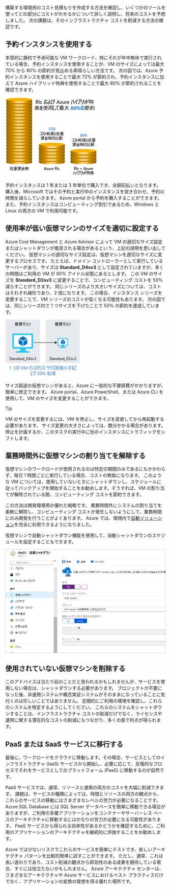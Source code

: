 構築する環境用のコスト見積もりを作成する方法を確認し、いくつかのツールを使ってどの部分にコストがかかるかについて詳しく説明し、将来のコストを予想しました。 次の課題は、そのインフラストラクチャ コストを削減する方法の確認です。

## <a name="use-reserved-instances"></a>予約インスタンスを使用する

本質的に静的で予測可能な VM ワークロード、特にそれが年中無休で実行されている場合、予約インスタンスを使用することが、VM のサイズによっては最大 70% から 80% の節約が見込める素晴らしい方法です。 次の図では、Azure 予約インスタンスを使用することで最大 72% が節約され、予約インスタンスに加えて Azure ハイブリッド特典を使用することで最大 80% が節約されることを確認できます。

![Azure 予約インスタンスと Azure ハイブリッド特典を使用した場合のコスト面の長所を従量課金との比較で示した図。](../media/4-savings-coins.png)

予約インスタンスは 1 年または 3 年単位で購入でき、全額前払いとなります。 購入後、Microsoft ではその予約と実行中のインスタンスを突き合わせ、予約の時間を減らしていきます。 Azure portal から予約を購入することができます。 また、予約インスタンスはコンピューティング割引であるため、Windows と Linux の両方の VM で利用可能です。

## <a name="right-size-underutilized-virtual-machines"></a>使用率が低い仮想マシンのサイズを適切に設定する

Azure Cost Management と Azure Advisor によって VM の適切なサイズ設定またはシャットダウンが推奨される場合があるという、上記の説明を思い出してください。 仮想マシンの適切なサイズ設定は、仮想マシンを適切なサイズに変更するプロセスです。 たとえば、ドメイン コントローラーとして実行しているサーバーがあり、サイズは **Standard_D4sv3** として設定されていますが、多くの時間はご利用の VM が 90% アイドル状態にあるとします。 この VM のサイズを **Standard_D2sv3** に変更することで、コンピューティング コストを 50% 減らすことができます。 同じシリーズのより大きいサイズについては、コストはそれぞれ線形であり、2 倍になります。 この場合、インスタンス シリーズを変更することで、VM シリーズのコストが低くなる可能性もあります。 次の図では、同じシリーズ内で 1 つサイズを下げたことで 50% の節約を達成しています。

![使用率の低い仮想マシンのサイズを下げることで節約を達成したことを示す図。](../media/4-vm-resize.png)

サイズ超過の仮想マシンがあると、Azure に一般的な不要経費がかかりますが、簡単に修正できます。 Azure portal、Azure PowerShell、または Azure CLI を使用して、VM のサイズを変更することができます。

> [!TIP]
> VM のサイズを変更するには、VM を停止し、サイズを変更してから再起動する必要があります。 サイズ変更の大きさによっては、数分かかる場合があります。 停止を計画するか、このタスクの実行中に別のインスタンスにトラフィックをシフトします。

## <a name="deallocate-virtual-machines-in-off-hours"></a>業務時間外に仮想マシンの割り当てを解除する

仮想マシンのワークロードが使用されるのは特定の期間のみであるにもかかわらず、毎日 1 時間ごとに実行している場合、コストの無駄になります。 このような VM については、使用していないときにシャットダウンし、スケジュールに従ってバックアップを開始することをお勧めします。そうすれば、VM の割り当てが解除されている間、コンピューティング コストを節約できます。

この方法は開発環境用の優れた戦略です。 業務時間外にシステムの割り当てを柔軟に解除し、コンピューティング コストが発生しないようにして、業務時間にのみ開発を行うことがよくあります。 Azure では、環境内で[自動ソリューション](https://docs.microsoft.com/azure/automation/automation-solution-vm-management)を完全に利用できるようになりました。

仮想マシンで自動シャットダウン機能を使用して、自動シャットダウンのスケジュールを設定することもできます。

![シャット ダウン時間が有効になっている仮想マシン ブレードの 自動シャット ダウン セクションを示す Azure portal のスクリーン ショット。](../media/4-vm-auto-shutdown.png)

## <a name="delete-unused-virtual-machines"></a>使用されていない仮想マシンを削除する

 このアドバイスは当たり前のことだと思われるかもしれませんが、サービスを使用しない場合は、シャットダウンする必要があります。 プロジェクトが不要になった後、非運用システムや概念実証システムがそのままになっていることに気付くのは珍しいことではありません。 定期的にご利用の環境を確認し、これらのシステムを特定するようにしてください。 これらのシステムをシャットダウンすることは、インフラストラクチャ コストの削減だけでなく、ライセンスや運用に関する潜在的なコストの削減にもつながり、多くの面で利点が得られます。

## <a name="migrate-to-paas-or-saas-services"></a>PaaS または SaaS サービスに移行する

最後に、ワークロードをクラウドに移動します。その場合、サービスとしてのインフラストラクチャ (IaaS) サービスから開始し、必要に応じて、反復的なプロセスでそれをサービスとしてのプラットフォーム (PaaS) に移動するのが自然です。

PaaS サービスでは、通常、リソースと運用の両方のコストを大幅に削減できます。 課題は、サービスの種類によっては、時間とリソースの両方の観点から、これらのサービスの移動にはさまざまなレベルの労力が必要になることです。 Azure SQL Database には SQL Server データベースを簡単に移動できる場合がありますが、ご利用の多層アプリケーションをコンテナーやサーバーレス ベースのアーキテクチャに移動するにはかなりの労力が必要になる可能性があります。 PaaS サービスから得られる効率性があるかどうかを確認するために、ご利用のアプリケーションのアーキテクチャを継続的に評価することをお勧めします。

Azure では少ないリスクでこれらのサービスを簡単にテストでき、新しいアーキテクチャ パターンを比較的簡単に試すことができます。 ただし、通常、これは長い道のりであり、コスト削減の観点から即効性のある成果を期待している場合、すぐには役立たないかもしれません。 Azure アーキテクチャ センターは、さまざまなアーキテクチャや Azure サービスにおけるベスト プラクティスだけでなく、アプリケーションの変換の発想を得る優れた場所です。
